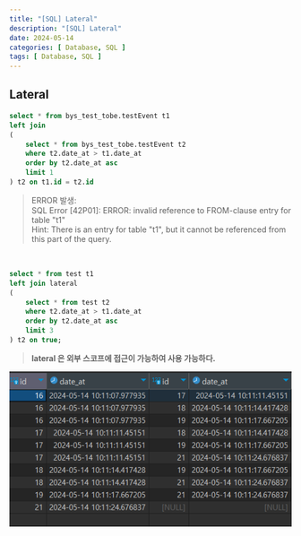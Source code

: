 ```yaml
---
title: "[SQL] Lateral"
description: "[SQL] Lateral"
date: 2024-05-14
categories: [ Database, SQL ]
tags: [ Database, SQL ]
---
```


## Lateral

```sql
select * from bys_test_tobe.testEvent t1
left join 
(
	select * from bys_test_tobe.testEvent t2
	where t2.date_at > t1.date_at
	order by t2.date_at asc
	limit 1
) t2 on t1.id = t2.id
```
> ERROR 발생:  
> SQL Error [42P01]: ERROR: invalid reference to FROM-clause entry for table "t1"  
> Hint: There is an entry for table "t1", but it cannot be referenced from this part of the query.  

<br/>

```sql
select * from test t1
left join lateral 
(
	select * from test t2
	where t2.date_at > t1.date_at
	order by t2.date_at asc
	limit 3
) t2 on true;
```
> **lateral 은 외부 스코프에 접근이 가능하여 사용 가능하다.**   

<img src="/assets/img/lateral.png" width="600px" />  

<br/>


